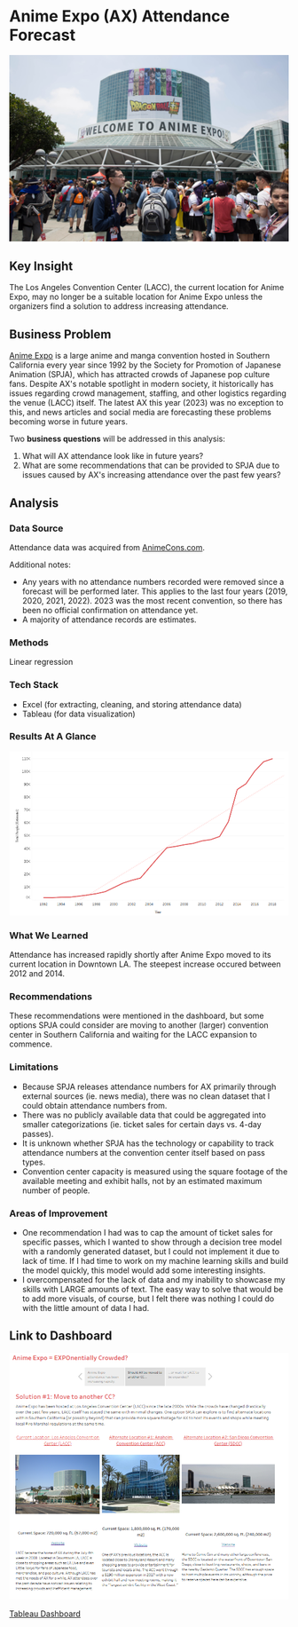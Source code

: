 # Anime Expo (AX) Attendance Forecast

![A picture of a crowd standing in front of South Hall during Anime Expo. Photo courtesy of the Anime Expo website.](anime-expo.jpg)

## Key Insight

The Los Angeles Convention Center (LACC), the current location for Anime Expo, may no longer be a suitable location for Anime Expo unless the organizers find a solution to address increasing attendance.

## Business Problem

[Anime Expo](https://www.anime-expo.org/) is a large anime and manga convention hosted in Southern California every year since 1992 by the Society for Promotion of Japanese Animation (SPJA), which has attracted crowds of Japanese pop culture fans. Despite AX's notable spotlight in modern society, it historically has issues regarding crowd management, staffing, and other logistics regarding the venue (LACC) itself. The latest AX this year (2023) was no exception to this, and news articles and social media are forecasting these problems becoming worse in future years.

Two **business questions** will be addressed in this analysis:

1. What will AX attendance look like in future years?
2. What are some recommendations that can be provided to SPJA due to issues caused by AX's increasing attendance over the past few years?

## Analysis

### Data Source

Attendance data was acquired from [AnimeCons.com](https://animecons.com/events/info/19555/anime-expo-2023). 

Additional notes:

- Any years with no attendance numbers recorded were removed since a forecast will be performed later. This applies to the last four years (2019, 2020, 2021, 2022). 2023 was the most recent convention, so there has been no official confirmation on attendance yet.
- A majority of attendance records are estimates.

### Methods

Linear regression

### Tech Stack

- Excel (for extracting, cleaning, and storing attendance data)
- Tableau (for data visualization)

### Results At A Glance
![A line graph showing Anime Expo attendance from 1992 to 2018 with a positive trend line.](attendance-graph.png)

### What We Learned

Attendance has increased rapidly shortly after Anime Expo moved to its current location in Downtown LA. The steepest increase occured between 2012 and 2014.

### Recommendations

These recommendations were mentioned in the dashboard, but some options SPJA could consider are moving to another (larger) convention center in Southern California and waiting for the LACC expansion to commence. 

### Limitations

- Because SPJA releases attendance numbers for AX primarily through external sources (ie. news media), there was no clean dataset that I could obtain attendance numbers from.
- There was no publicly available data that could be aggregated into smaller categorizations (ie. ticket sales for certain days vs. 4-day passes).
- It is unknown whether SPJA has the technology or capability to track attendance numbers at the convention center itself based on pass types.
- Convention center capacity is measured using the square footage of the available meeting and exhibit halls, not by an estimated maximum number of people. 

### Areas of Improvement

- One recommendation I had was to cap the amount of ticket sales for specific passes, which I wanted to show through a decision tree model with a randomly generated dataset, but I could not implement it due to lack of time. If I had time to work on my machine learning skills and build the model quickly, this model would add some interesting insights.
- I overcompensated for the lack of data and my inability to showcase my skills with LARGE amounts of text. The easy way to solve that would be to add more visuals, of course, but I felt there was nothing I could do with the little amount of data I had.

## Link to Dashboard
![A screenshot of my Anime Expo dashboard comparing the Los Angeles Convention Center to two other locations: Anaheim Convention Center and San Diego Convention Center.](ax-story-dashboard.png)

[Tableau Dashboard](https://public.tableau.com/views/AnimeExpoAXAttendance-InProgress/AnimeExpoEXPOnentiallycrowded?:language=en-US&:display_count=n&:origin=viz_share_link)

